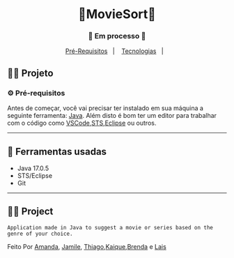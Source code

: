 <h1 align="center">
    🎥MovieSort🎥
</h1>
<h3 align="center"> 
  🚧  Em processo  🚧
</h3>

<p align="center">
  <a href="#-pré-requisitos">Pré-Requisitos</a>&nbsp;&nbsp;&nbsp;|&nbsp;&nbsp;&nbsp;
    <a href="#-ferramentas-usadas">Tecnologias</a>&nbsp;&nbsp;&nbsp;|&nbsp;&nbsp;&nbsp;
</p>

## 🧑‍💻 Projeto 

   

### ⚙ Pré-requisitos

Antes de começar, você vai precisar ter instalado em sua máquina a seguinte ferramenta:
[Java](https://www.java.com/).
Além disto é bom ter um editor para trabalhar com o código como [VSCode](https://code.visualstudio.com/),[STS](https://spring.io/),[Eclipse](https://eclipseide.org/) ou outros.

<hr/>

## 🚀 Ferramentas usadas
* Java 17.0.5
* STS/Eclipse
* Git

<hr/>

## 🧑‍💻 Project

    Application made in Java to suggest a movie or series based on the genre of your choice.


Feito Por [Amanda](https://www.linkedin.com/in/amanda--costa), [Jamile](https://www.linkedin.com/in/jamilefarias/), [Thiago](https://www.linkedin.com/in/thiagoatl/),[Kaique](https://www.linkedin.com/in/kaique-ferreira-208b9611b/),[Brenda](https://www.linkedin.com/in/brenda-ramos-bezerra/) e [Lais](https://www.linkedin.com/in/lais-rodrigues-faustino-gomes/)
